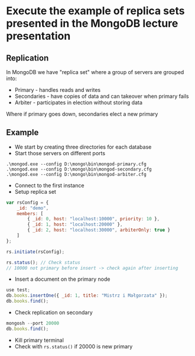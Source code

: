 # Execute the example of replica sets presented in the MongoDB lecture presentation

## Replication

In MongoDB we have "replica set" where a group of servers are grouped into:
- Primary - handles reads and writes
- Secondaries - have copies of data and can takeover when primary fails
- Arbiter - participates in election without storing data
  
Where if primary goes down, secondaries elect a new primary

## Example
- We start by creating three directories for each database
- Start those servers on different ports
```
.\mongod.exe --config D:\mongo\bin\mongod-primary.cfg
.\mongod.exe --config D:\mongo\bin\mongod-secondary.cfg
.\mongod.exe --config D:\mongo\bin\mongod-arbiter.cfg
```
- Connect to the first instance
- Setup replica set
```js
var rsConfig = {
    _id: "demo",
    members: [
        { _id: 0, host: "localhost:10000", priority: 10 },
        { _id: 1, host: "localhost:20000" },
        { _id: 2, host: "localhost:30000", arbiterOnly: true }
    ]
};

rs.initiate(rsConfig);

rs.status(); // Check status
// 10000 not primary before insert -> check again after inserting
```
- Insert a document on the primary node
```js
use test;
db.books.insertOne({ _id: 1, title: "Mistrz i Małgorzata" });
db.books.find();
```
- Check replication on secondary
```js
mongosh --port 20000
db.books.find();
```

- Kill primary terminal
- Check with `rs.status()` if 20000 is new primary